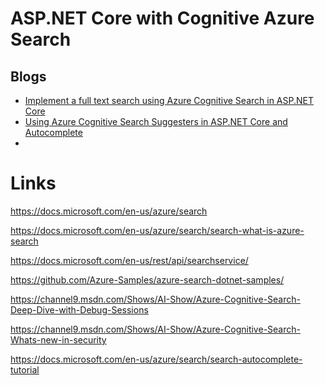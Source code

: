 # ASP.NET Core with Cognitive Azure Search

## Blogs

<ul>
	<li><a href="https://damienbod.com/2020/10/19/implement-a-full-text-search-using-azure-cognitive-search-in-asp-net-core/">Implement a full text search using Azure Cognitive Search in ASP.NET Core</a></li>
	<li><a href="https://damienbod.com/2020/10/29/using-azure-cognitive-search-suggesters-in-asp-net-core-and-autocomplete/">Using Azure Cognitive Search Suggesters in ASP.NET Core and Autocomplete</a></li>
	<li><a href=""></a></li>
</ul>


# Links

https://docs.microsoft.com/en-us/azure/search

https://docs.microsoft.com/en-us/azure/search/search-what-is-azure-search

https://docs.microsoft.com/en-us/rest/api/searchservice/

https://github.com/Azure-Samples/azure-search-dotnet-samples/

https://channel9.msdn.com/Shows/AI-Show/Azure-Cognitive-Search-Deep-Dive-with-Debug-Sessions

https://channel9.msdn.com/Shows/AI-Show/Azure-Cognitive-Search-Whats-new-in-security

https://docs.microsoft.com/en-us/azure/search/search-autocomplete-tutorial